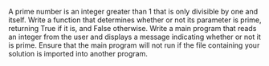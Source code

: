 A prime number is an integer greater than 1 that is only divisible by one and itself. Write a function that determines whether or not its parameter is prime, returning True if it is, and False otherwise. Write a main program that reads an integer from the user and displays a message indicating whether or not it is prime. Ensure that the main program will not run if the file containing your solution is imported
into another program.